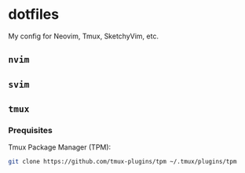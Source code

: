 # dotfiles

My config for Neovim, Tmux, SketchyVim, etc.

## `nvim`

## `svim`

## `tmux`

### Prequisites

Tmux Package Manager (TPM):

```sh
git clone https://github.com/tmux-plugins/tpm ~/.tmux/plugins/tpm
```
